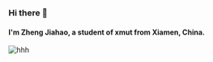 ### Hi there 👋
#### I'm Zheng Jiahao, a student of xmut from Xiamen, China.

![hhh](https://github-readme-stats.vercel.app/api?username=ZJH-hhh&theme=bule)
